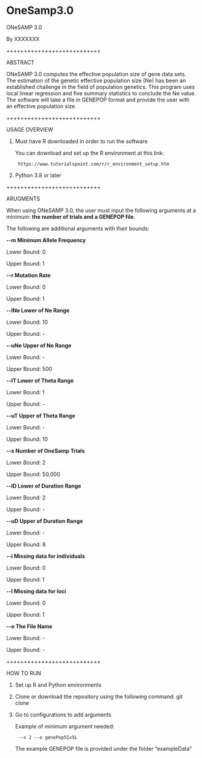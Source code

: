 # OneSamp3.0
ONeSAMP 3.0

By XXXXXXX

+++++++++++++++++++++++++++

ABSTRACT

ONeSAMP 3.0 computes the effective population size of gene data sets. The estimation of the genetic effective 
population size (Ne) has been an established challenge in the field of population genetics. This program uses local linear regression and five 
summary statistics to conclude the Ne value. The software will take a file in GENEPOP format and provide the user with an effective population size. 

+++++++++++++++++++++++++++

USAGE OVERVIEW

1. Must have R downloaded in order to run the software
        
   You can download and set up the R environment at this link: 
        
        https://www.tutorialspoint.com/r/r_environment_setup.htm
        
3. Python 3.8 or later

+++++++++++++++++++++++++++

ARUGMENTS

When using ONeSAMP 3.0, the user must input the following arguments at a minimum: **the number of trials and a GENEPOP file**. 

The following are additional arguments with their bounds: 

**--m Minimum Allele Frequency**

Lower Bound: 0

Upper Bound: 1

**--r Mutation Rate**

Lower Bound: 0

Upper Bound: 1

**--lNe Lower of Ne Range**

Lower Bound: 10

Upper Bound: -

**--uNe Upper of Ne Range**

Lower Bound: -

Upper Bound: 500

**--lT Lower of Theta Range**

Lower Bound: 1

Upper Bound: -

**--uT Upper of Theta Range**

Lower Bound: -

Upper Bound: 10

**--s Number of OneSamp Trials**

Lower Bound: 2

Upper Bound: 50,000

**--lD Lower of Duration Range**

Lower Bound: 2

Upper Bound: -

**--uD Upper of Duration Range**

Lower Bound: -

Upper Bound: 8

**--i Missing data for individuals**

Lower Bound: 0

Upper Bound: 1

**--l Missing data for loci**

Lower Bound: 0

Upper Bound: 1

**--o The File Name**

Lower Bound: -

Upper Bound: -

+++++++++++++++++++++++++++

HOW TO RUN

1. Set up R and Python environments
2. Clone or download the repository using the following command:
        git clone 
3. Go to configurations to add arguments 

   Example of minimum argument needed:
        
        --s 2 --o genePop5Ix5L
        
   The example GENEPOP file is provided under the folder “exampleData”

 
